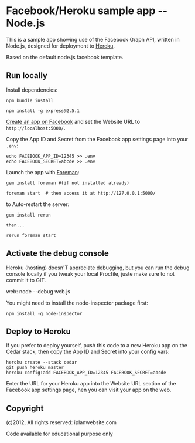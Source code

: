 Facebook/Heroku sample app -- Node.js
=====================================

This is a sample app showing use of the Facebook Graph API, written in Node.js, designed for deployment to [Heroku](http://www.heroku.com/).

Based on the default node.js facebook template.






Run locally
-----------

Install dependencies:

    npm bundle install

    npm install -g express@2.5.1

[Create an app on Facebook](https://developers.facebook.com/apps) and set the Website URL to `http://localhost:5000/`.

Copy the App ID and Secret from the Facebook app settings page into your `.env`:

    echo FACEBOOK_APP_ID=12345 >> .env
    echo FACEBOOK_SECRET=abcde >> .env


    
Launch the app with [Foreman](http://blog.daviddollar.org/2011/05/06/introducing-foreman.html):

    gem install foreman #(if not installed already)

    foreman start  # then access it at http://127.0.0.1:5000/


to Auto-restart the server:

    gem install rerun
    
    then...
    
    rerun foreman start



Activate the debug console
-------------------------
    
Heroku (hosting) doesn'T appreciate debugging, but you can run the debug console locally if you tweak your local Procfile, juste make sure to not commit it to GIT. 

  web: node --debug web.js


You might need to install the node-inspector package first:

    npm install -g node-inspector



Deploy to Heroku 
-------------------------

If you prefer to deploy yourself, push this code to a new Heroku app on the Cedar stack, then copy the App ID and Secret into your config vars:

    heroku create --stack cedar
    git push heroku master
    heroku config:add FACEBOOK_APP_ID=12345 FACEBOOK_SECRET=abcde


Enter the URL for your Heroku app into the Website URL section of the Facebook app settings page, hen you can visit your app on the web.


Copyright
-------------------------

(c)2012, All rights reserved: iplanwebsite.com

Code available for educational purpose only

